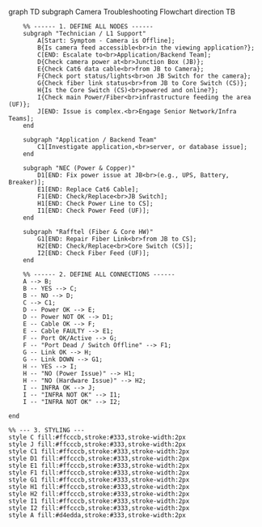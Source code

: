 graph TD
    subgraph Camera Troubleshooting Flowchart
        direction TB

        %% ------ 1. DEFINE ALL NODES ------
        subgraph "Technician / L1 Support"
            A[Start: Symptom - Camera is Offline];
            B{Is camera feed accessible<br>in the viewing application?};
            C[END: Escalate to<br>Application/Backend Team];
            D{Check camera power at<br>Junction Box (JB)};
            E{Check Cat6 data cable<br>from JB to Camera};
            F{Check port status/lights<br>on JB Switch for the camera};
            G{Check fiber link status<br>from JB to Core Switch (CS)};
            H{Is the Core Switch (CS)<br>powered and online?};
            I{Check main Power/Fiber<br>infrastructure feeding the area (UF)};
            J[END: Issue is complex.<br>Engage Senior Network/Infra Teams];
        end

        subgraph "Application / Backend Team"
            C1[Investigate application,<br>server, or database issue];
        end

        subgraph "NEC (Power & Copper)"
            D1[END: Fix power issue at JB<br>(e.g., UPS, Battery, Breaker)];
            E1[END: Replace Cat6 Cable];
            F1[END: Check/Replace<br>JB Switch];
            H1[END: Check Power Line to CS];
            I1[END: Check Power Feed (UF)];
        end

        subgraph "Rafftel (Fiber & Core HW)"
            G1[END: Repair Fiber Link<br>from JB to CS];
            H2[END: Check/Replace<br>Core Switch (CS)];
            I2[END: Check Fiber Feed (UF)];
        end

        %% ------ 2. DEFINE ALL CONNECTIONS ------
        A --> B;
        B -- YES --> C;
        B -- NO --> D;
        C --> C1;
        D -- Power OK --> E;
        D -- Power NOT OK --> D1;
        E -- Cable OK --> F;
        E -- Cable FAULTY --> E1;
        F -- Port OK/Active --> G;
        F -- "Port Dead / Switch Offline" --> F1;
        G -- Link OK --> H;
        G -- Link DOWN --> G1;
        H -- YES --> I;
        H -- "NO (Power Issue)" --> H1;
        H -- "NO (Hardware Issue)" --> H2;
        I -- INFRA OK --> J;
        I -- "INFRA NOT OK" --> I1;
        I -- "INFRA NOT OK" --> I2;

    end

    %% --- 3. STYLING ---
    style C fill:#ffcccb,stroke:#333,stroke-width:2px
    style J fill:#ffcccb,stroke:#333,stroke-width:2px
    style C1 fill:#ffcccb,stroke:#333,stroke-width:2px
    style D1 fill:#ffcccb,stroke:#333,stroke-width:2px
    style E1 fill:#ffcccb,stroke:#333,stroke-width:2px
    style F1 fill:#ffcccb,stroke:#333,stroke-width:2px
    style G1 fill:#ffcccb,stroke:#333,stroke-width:2px
    style H1 fill:#ffcccb,stroke:#333,stroke-width:2px
    style H2 fill:#ffcccb,stroke:#333,stroke-width:2px
    style I1 fill:#ffcccb,stroke:#333,stroke-width:2px
    style I2 fill:#ffcccb,stroke:#333,stroke-width:2px
    style A fill:#d4edda,stroke:#333,stroke-width:2px
